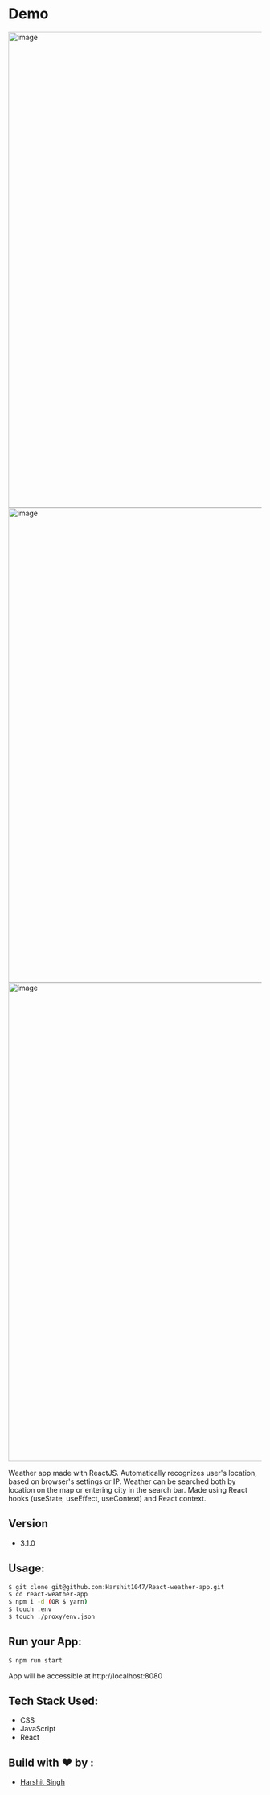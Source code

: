 # Demo

<img width="947" alt="image" src="https://user-images.githubusercontent.com/86252946/176995391-3f31cf47-4da8-45e6-aab1-274f37d16327.png">
<img width="944" alt="image" src="https://user-images.githubusercontent.com/86252946/176995405-865a0f76-33eb-43fa-9f73-aa9db42b9748.png">
<img width="953" alt="image" src="https://user-images.githubusercontent.com/86252946/176995419-d08b6a19-bc01-40cc-8f1e-9f76e263a9fc.png">

Weather app made with ReactJS. Automatically recognizes user's location, based on browser's settings or IP. Weather can be searched both by location on the map or entering city in the search bar.
Made using React hooks (useState, useEffect, useContext) and React context.


## Version

- 3.1.0


## Usage:

```bash
$ git clone git@github.com:Harshit1047/React-weather-app.git
$ cd react-weather-app
$ npm i -d (OR $ yarn)
$ touch .env
$ touch ./proxy/env.json
```

## Run your App:
```bash
$ npm run start
```
App will be accessible at http://localhost:8080


    
## Tech Stack Used:
- CSS
- JavaScript
- React




## Build with ❤️ by :

- [Harshit Singh](https://www.github.com/Harshit1047)


